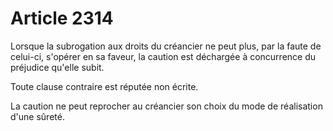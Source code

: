 # Article 2314

Lorsque la subrogation aux droits du créancier ne peut plus, par la faute de celui-ci, s'opérer en sa faveur, la caution est déchargée à concurrence du préjudice qu'elle subit.

Toute clause contraire est réputée non écrite.

La caution ne peut reprocher au créancier son choix du mode de réalisation d'une sûreté.
